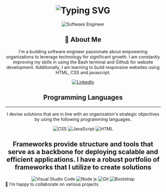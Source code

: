<div align="center">
    <h1>
        <img src="https://readme-typing-svg.herokuapp.com?font=Jetbrains+mono&size=40&duration=3000&color=33FF33&center=true&vCenter=true&width=435&lines=Hey..I'm Debbie;Welcome to my Github account;" alt="Typing SVG"/>
    </h1>
</div>
<div align="center">
    <p>
        <img src="https://www.aalpha.net/wp-content/uploads/2020/12/full-stack-development.gif" alt="Software Engineer">
    </p>
</div>
<div align="center">
    <h2>🚀 About Me</h2>
    <p>I'm a budding software engineer passionate about empowering organizations to leverage technology for significant growth. I am constantly improving my skills in using the Bash
terminal and Github for website development. Additionally, I am learning to build responsive websites using HTML, CSS and javascript. </p>
</div>
<div align="center">
    <!-- Replace href with your links -->
    <a href="https://www.linkedin.com/in/folake-oloyede-0351bb2a9/">
        <img src="https://img.shields.io/badge/LinkedIn-0077B5?style=for-the-badge&logo=linkedin&logoColor=white" alt="LinkedIn"/>
    </a>
</div>
<div align="center">
    <h2>Programming Languages</h2>
  <hr>
  <p>I devise solutions that are in line with an organization's strategic objectives by using the following programming languages. </p>
    <img src="https://img.shields.io/badge/CSS-007396?style=for-the-badge&logo=java&logoColor=white" alt="CSS" />
    <img src="https://img.shields.io/badge/JavaScript-007396?style=for-the-badge&logo=java&logoColor=white" alt="JavaScript" />
    <img src="https://img.shields.io/badge/HTML-007396?style=for-the-badge&logo=java&logoColor=white" alt="HTML" />
    <!-- Add more badges similarly -->
</div>
<div align="center">
   <h2>Frameworks provide structure and tools that serve as a backbone for deploying scalable and efficient applications. I have a robust portfolio of frameworks that I utilize to create solutions</h2>
    <img src="https://tse3.mm.bing.net/th?id=OIP.-XszVO7o2i0gjrTjpWpmKAHaDt&pid=Api&P=0&h=220" alt="Visual Studio Code"/>
    <img src="https://achievement-images.teamtreehouse.com/badges_JavaScript_nodeBasics_Stage1.png" alt="Node js"/>
    <img src="https://vetores.org/wp-content/uploads/git.png" alt="Git"/>
    <img src="https://toppng.com/public/uploads/preview/bootstrap-featured-image-bootstrap-3-logo-11563293130teouf93qpu.png" alt="Bootstrap"/>
    <!-- Add more badges similarly -->
</div>
💞️ I’m happy to collaborate on various projects
<!---
DebbieGrace/DebbieGrace is a ✨ special ✨ repository because its `README.md` (this file) appears on your GitHub profile.
You can click the Preview link to take a look at your changes.
--->
